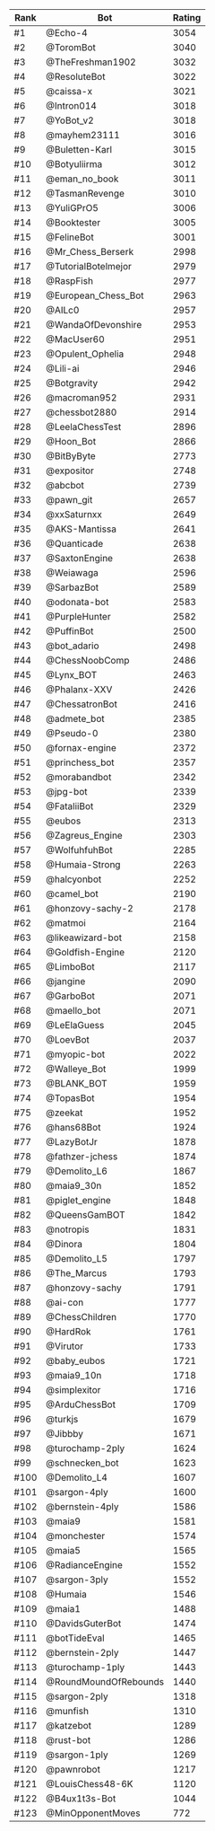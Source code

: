 Rank|Bot|Rating
---|---|---
#1|@Echo-4|3054
#2|@ToromBot|3040
#3|@TheFreshman1902|3032
#4|@ResoluteBot|3022
#5|@caissa-x|3021
#6|@Intron014|3018
#7|@YoBot_v2|3018
#8|@mayhem23111|3016
#9|@Buletten-Karl|3015
#10|@Botyuliirma|3012
#11|@eman_no_book|3011
#12|@TasmanRevenge|3010
#13|@YuliGPrO5|3006
#14|@Booktester|3005
#15|@FelineBot|3001
#16|@Mr_Chess_Berserk|2998
#17|@TutorialBotelmejor|2979
#18|@RaspFish|2977
#19|@European_Chess_Bot|2963
#20|@AILc0|2957
#21|@WandaOfDevonshire|2953
#22|@MacUser60|2951
#23|@Opulent_Ophelia|2948
#24|@Lili-ai|2946
#25|@Botgravity|2942
#26|@macroman952|2931
#27|@chessbot2880|2914
#28|@LeelaChessTest|2896
#29|@Hoon_Bot|2866
#30|@BitByByte|2773
#31|@expositor|2748
#32|@abcbot|2739
#33|@pawn_git|2657
#34|@xxSaturnxx|2649
#35|@AKS-Mantissa|2641
#36|@Quanticade|2638
#37|@SaxtonEngine|2638
#38|@Weiawaga|2596
#39|@SarbazBot|2589
#40|@odonata-bot|2583
#41|@PurpleHunter|2582
#42|@PuffinBot|2500
#43|@bot_adario|2498
#44|@ChessNoobComp|2486
#45|@Lynx_BOT|2463
#46|@Phalanx-XXV|2426
#47|@ChessatronBot|2416
#48|@admete_bot|2385
#49|@Pseudo-0|2380
#50|@fornax-engine|2372
#51|@princhess_bot|2357
#52|@morabandbot|2342
#53|@jpg-bot|2339
#54|@FataliiBot|2329
#55|@eubos|2313
#56|@Zagreus_Engine|2303
#57|@WolfuhfuhBot|2285
#58|@Humaia-Strong|2263
#59|@halcyonbot|2252
#60|@camel_bot|2190
#61|@honzovy-sachy-2|2178
#62|@matmoi|2164
#63|@likeawizard-bot|2158
#64|@Goldfish-Engine|2120
#65|@LimboBot|2117
#66|@jangine|2090
#67|@GarboBot|2071
#68|@maello_bot|2071
#69|@LeElaGuess|2045
#70|@LoevBot|2037
#71|@myopic-bot|2022
#72|@Walleye_Bot|1999
#73|@BLANK_BOT|1959
#74|@TopasBot|1954
#75|@zeekat|1952
#76|@hans68Bot|1924
#77|@LazyBotJr|1878
#78|@fathzer-jchess|1874
#79|@Demolito_L6|1867
#80|@maia9_30n|1852
#81|@piglet_engine|1848
#82|@QueensGamBOT|1842
#83|@notropis|1831
#84|@Dinora|1804
#85|@Demolito_L5|1797
#86|@The_Marcus|1793
#87|@honzovy-sachy|1791
#88|@ai-con|1777
#89|@ChessChildren|1770
#90|@HardRok|1761
#91|@Virutor|1733
#92|@baby_eubos|1721
#93|@maia9_10n|1718
#94|@simplexitor|1716
#95|@ArduChessBot|1709
#96|@turkjs|1679
#97|@Jibbby|1671
#98|@turochamp-2ply|1624
#99|@schnecken_bot|1623
#100|@Demolito_L4|1607
#101|@sargon-4ply|1600
#102|@bernstein-4ply|1586
#103|@maia9|1581
#104|@monchester|1574
#105|@maia5|1565
#106|@RadianceEngine|1552
#107|@sargon-3ply|1552
#108|@Humaia|1546
#109|@maia1|1488
#110|@DavidsGuterBot|1474
#111|@botTideEval|1465
#112|@bernstein-2ply|1447
#113|@turochamp-1ply|1443
#114|@RoundMoundOfRebounds|1440
#115|@sargon-2ply|1318
#116|@munfish|1310
#117|@katzebot|1289
#118|@rust-bot|1286
#119|@sargon-1ply|1269
#120|@pawnrobot|1217
#121|@LouisChess48-6K|1120
#122|@B4ux1t3s-Bot|1044
#123|@MinOpponentMoves|772
